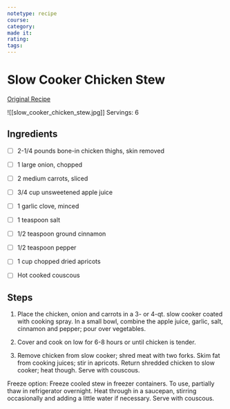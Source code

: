 ```yaml
---
notetype: recipe
course:
category:
made it:
rating:
tags:
---
```

# Slow Cooker Chicken Stew

[Original Recipe](https://www.tasteofhome.com/recipes/slow-cooker-chicken-stew)

![[slow_cooker_chicken_stew.jpg]]
Servings: 6

## Ingredients
- [ ] 2-1/4 pounds bone-in chicken thighs, skin removed- [ ] 1 large onion, chopped- [ ] 2 medium carrots, sliced- [ ] 3/4 cup unsweetened apple juice- [ ] 1 garlic clove, minced- [ ] 1 teaspoon salt- [ ] 1/2 teaspoon ground cinnamon- [ ] 1/2 teaspoon pepper- [ ] 1 cup chopped dried apricots- [ ] Hot cooked couscous

## Steps
1) Place the chicken, onion and carrots in a 3- or 4-qt. slow cooker coated with cooking spray. In a small bowl, combine the apple juice, garlic, salt, cinnamon and pepper; pour over vegetables.

2) Cover and cook on low for 6-8 hours or until chicken is tender.

3) Remove chicken from slow cooker; shred meat with two forks. Skim fat from cooking juices; stir in apricots. Return shredded chicken to slow cooker; heat though. Serve with couscous.

Freeze option: Freeze cooled stew in freezer containers. To use, partially thaw in refrigerator overnight. Heat through in a saucepan, stirring occasionally and adding a little water if necessary. Serve with couscous.

